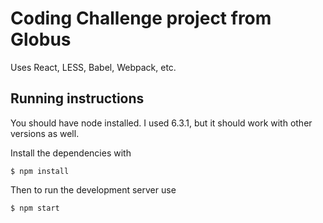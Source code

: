 # Coding Challenge project from Globus

Uses React, LESS, Babel, Webpack, etc.

## Running instructions

You should have node installed. I used 6.3.1, but it should work with other versions as well.

Install the dependencies with
```
$ npm install
```

Then to run the development server use
```
$ npm start
```
